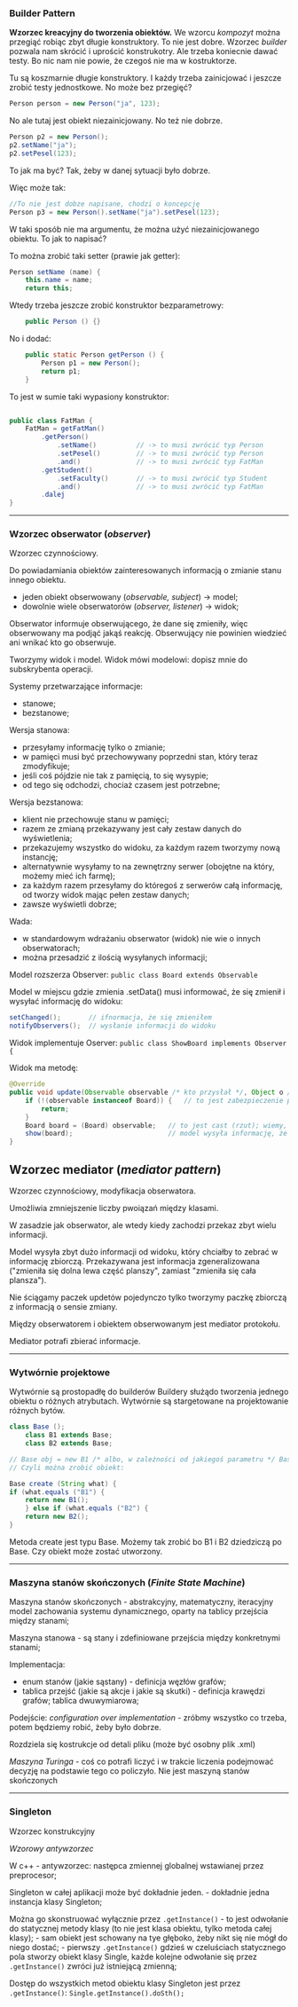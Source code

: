 ### Builder Pattern

**Wzorzec kreacyjny do tworzenia obiektów.**
We wzorcu _kompozyt_ można przegiąć robiąc zbyt długie konstruktory. To nie jest dobre.
Wzorzec _builder_ pozwala nam skrócić i uprościć konstrukotry. Ale trzeba koniecnie dawać testy. Bo nic nam nie powie, że czegoś nie ma w kostruktorze.

Tu są koszmarnie długie konstruktory. I każdy trzeba zainicjować i jeszcze zrobić testy jednostkowe. No może bez przegięć?
```JAVA
Person person = new Person("ja", 123);
```

No ale tutaj jest obiekt niezainicjowany. No też nie dobrze.
```JAVA
Person p2 = new Person();
p2.setName("ja");
p2.setPesel(123);
```

To jak ma być? Tak, żeby w danej sytuacji było dobrze.

Więc może tak:
```JAVA
//To nie jest dobze napisane, chodzi o koncepcję
Person p3 = new Person().setName("ja").setPesel(123);
```
W taki sposób nie ma argumentu, że można użyć niezainicjowanego obiektu. To jak to napisać?

To można zrobić taki setter (prawie jak getter):
```JAVA
Person setName (name) {
    this.name = name;
    return this;
```

Wtedy trzeba jeszcze zrobić konstruktor bezparametrowy:
```JAVA
    public Person () {}
```

No i dodać:
```JAVA
    public static Person getPerson () {
        Person p1 = new Person();
        return p1;
    }
```

To jest w sumie taki wypasiony konstruktor:
```JAVA

public class FatMan {
    FatMan = getFatMan()
        .getPerson()
            .setName()          // -> to musi zwrócić typ Person
            .setPesel()         // -> to musi zwrócić typ Person
            .and()              // -> to musi zwrócić typ FatMan
        .getStudent()
            .setFaculty()       // -> to musi zwrócić typ Student
            .and()              // -> to musi zwrócić typ FatMan
        .dalej
}
```

---

### Wzorzec obserwator (_observer_)

Wzorzec czynnościowy.

Do powiadamiania obiektów zainteresowanych informacją o zmianie stanu innego obiektu.

- jeden obiekt obserwowany (_observable, subject_) -> model;
- dowolnie wiele obserwatorów (_observer, listener_) -> widok;

Obserwator informuje obserwującego, że dane się zmieniły, więc obserwowany ma podjąć jakąś reakcję.
Obserwujący nie powinien wiedzieć ani wnikać kto go obserwuje.

Tworzymy widok i model. Widok mówi modelowi: dopisz mnie do subskrybenta operacji.

Systemy przetwarzające informacje:
- stanowe;
- bezstanowe;

Wersja stanowa:
- przesyłamy informację tylko o zmianie;
- w pamięci musi być przechowywany poprzedni stan, który teraz zmodyfikuje;
- jeśli coś pójdzie nie tak z pamięcią, to się wysypie;
- od tego się odchodzi, chociaż czasem jest potrzebne;

Wersja bezstanowa:
- klient nie przechowuje stanu w pamięci;
- razem ze zmianą przekazywany jest cały zestaw danych do wyświetlenia;
- przekazujemy wszystko do widoku, za każdym razem tworzymy nową instancję;
- alternatywnie wysyłamy to na zewnętrzny serwer (obojętne na który, możemy mieć ich farmę);
- za każdym razem przesyłamy do któregoś z serwerów całą informację, od tworzy widok mając pełen zestaw danych;
- zawsze wyświetli dobrze;

Wada:
- w standardowym wdrażaniu obserwator (widok) nie wie o innych obserwatorach;
- można przesadzić z ilością wysyłanych informacji;

Model rozszerza Observer:
`public class Board extends Observable`

Model w miejscu gdzie zmienia .setData() musi informować, że się zmienił i wysyłać informację do widoku:
```JAVA
setChanged();       // ifnormacja, że się zmieniłem
notifyObservers();  // wysłanie informacji do widoku
```

Widok implementuje Oserver:
`public class ShowBoard implements Observer {`

Widok ma metodę:

```JAVA
@Override
public void update(Observable observable /* kto przysłał */, Object o /* co przysłał */) {
    if (!(observable instanceof Board)) {   // to jest zabezpieczenie przed tym czy od dobregu modelu przychodzą informacje
        return;
    }
    Board board = (Board) observable;   // to jest cast (rzut); wiemy, że observable tak naprawdę jest board
    show(board);                        // model wysyła informację, że coś się zmieniło, widok pobiera wszystkie dane i rysuje od nowa
}
```

## Wzorzec mediator (_mediator pattern_)

Wzorzec czynnościowy, modyfikacja obserwatora.

Umożliwia zmniejszenie liczby pwoiązań między klasami.

W zasadzie jak obserwator, ale wtedy kiedy zachodzi przekaz zbyt wielu informacji.

Model wysyła zbyt dużo informacji od widoku, który chciałby to zebrać w informację zbiorczą. Przekazywana jest informacja zgeneralizowana ("zmieniła się dolna lewa część planszy", zamiast "zmieniła się cała plansza").

Nie ściągamy paczek updetów pojedynczo tylko tworzymy paczkę zbiorczą z informacją o sensie zmiany.

Między obserwatorem i obiektem obserwowanym jest mediator protokołu.

Mediator potrafi zbierać informacje.

---

### Wytwórnie projektowe

Wytwórnie są prostopadłę do builderów
Buildery służądo tworzenia jednego obiektu o różnych atrybutach.
Wytwórnie są stargetowane na projektowanie różnych bytów.

```JAVA
class Base ();
    class B1 extends Base;
    class B2 extends Base;

// Base obj = new B1 /* albo, w zależności od jakiegoś parametru */ Base obj = new B2
// Czyli można zrobić obiekt:

Base create (String what) {
if (what.equals ("B1") {
    return new B1();
    } else if (what.equals ("B2") {
    return new B2();
}
```
Metoda create jest typu Base. Możemy tak zrobić bo B1 i B2 dziedziczą po Base. Czy obiekt może zostać utworzony.

---

### Maszyna stanów skończonych (_Finite State Machine_)

Maszyna stanów skończonych - abstrakcyjny, matematyczny, iteracyjny model zachowania systemu dynamicznego, oparty na tablicy przejścia między stanami;

Maszyna stanowa - są stany i zdefiniowane przejścia między konkretnymi stanami;

Implementacja:
- enum stanów (jakie sąstany) - definicja węzłów grafów;
- tablica przejść (jakie są akcje i jakie są skutki) - definicja krawędzi grafów; tablica dwuwymiarowa;

Podejście: _configuration over implementation_ - zróbmy wszystko co trzeba, potem będziemy robić, żeby było dobrze.

Rozdziela się kostrukcje od detali pliku (może być osobny plik .xml)

_Maszyna Turinga_ - coś co potrafi liczyć i w trakcie liczenia podejmować decyzję na podstawie tego co policzyło. Nie jest maszyną stanów skończonych

---

### Singleton

Wzorzec konstrukcyjny

_Wzorowy antywzorzec_

W c++ - antywzorzec: następca zmiennej globalnej wstawianej przez preprocesor;
 
Singleton w całej aplikacji może być dokładnie jeden. 
    - dokładnie jedna instancja klasy Singleton;
    
Można go skonstruować wyłącznie przez `.getInstance()`
    - to jest odwołanie do statycznej metody klasy (to nie jest klasa obiektu, tylko metoda całej klasy);
    - sam obiekt jest schowany na tye głęboko, żeby nikt się nie mógł do niego dostać;
    - pierwszy `.getInstance()` gdzieś w czeluściach statycznego pola stworzy obiekt klasy Single, każde kolejne odwołanie się przez `.getInstance()` zwróci już istniejącą zmienną;

Dostęp do wszystkich metod obiektu klasy Singleton jest przez `.getInstance()`: `Single.getInstance().doSth();`

